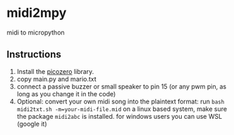 # midi2mpy
midi to micropython
## Instructions
1) Install the [picozero](https://picozero.readthedocs.io/en/latest/gettingstarted.html) library.
2) copy main.py and mario.txt
3) connect a passive buzzer or small speaker to pin 15 (or any pwm pin, as long as you change it in the code)
4) Optional: convert your own midi song into the plaintext format: run `bash midi2txt.sh -m=your-midi-file.mid` on a linux based system, make sure the package `midi2abc` is installed. for windows users you can use WSL (google it)
